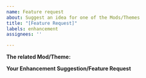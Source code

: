 ```yaml
---
name: Feature request
about: Suggest an idea for one of the Mods/Themes
title: "[Feature Request]"
labels: enhancement
assignees: ''

---
```


**The related Mod/Theme:**

**Your Enhancement Suggestion/Feature Request**
